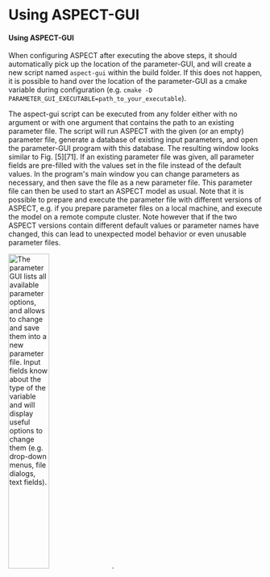 # Using ASPECT-GUI

#### Using ASPECT-GUI

When configuring ASPECT after executing the
above steps, it should automatically pick up the location of the
parameter-GUI, and will create a new script named `aspect-gui` within the
build folder. If this does not happen, it is possible to hand over the
location of the parameter-GUI as a cmake variable during configuration (e.g.
`cmake -D PARAMETER_GUI_EXECUTABLE=path_to_your_executable`).

The aspect-gui script can be executed from any folder either with no argument
or with one argument that contains the path to an existing parameter file. The
script will run ASPECT with the given (or an
empty) parameter file, generate a database of existing input parameters, and
open the parameter-GUI program with this database. The resulting window looks
similar to Fig.&nbsp;[5][71]. If an existing parameter file was given, all
parameter fields are pre-filled with the values set in the file instead of the
default values. In the program's main window you can change parameters
as necessary, and then save the file as a new parameter file. This parameter
file can then be used to start an ASPECT model
as usual. Note that it is possible to prepare and execute the parameter file
with different versions of ASPECT, e.g. if you
prepare parameter files on a local machine, and execute the model on a remote
compute cluster. Note however that if the two 
ASPECT versions contain different default values or
parameter names have changed, this can lead to unexpected model behavior or
even unusable parameter files.

<img src="aspect-gui.png" title="fig:" id="fig:aspect-gui" style="width:40.0%" alt="The parameter GUI lists all available parameter options, and allows to change and save them into a new parameter file. Input fields know about the type of the variable and will display useful options to change them (e.g. drop-down menus, file dialogs, text fields)." />
.
